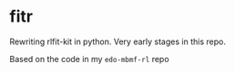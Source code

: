 # fitr

Rewriting rlfit-kit in python. Very early stages in this repo.

Based on the code in my `edo-mbmf-rl` repo
